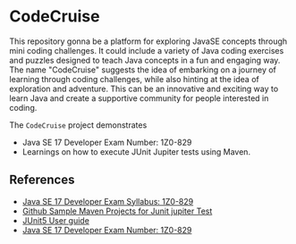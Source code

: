 # CodeCruise
This repository gonna be a platform for exploring JavaSE concepts through mini coding challenges. It could include a variety of Java coding exercises and puzzles designed to teach Java concepts in a fun and engaging way. The name "CodeCruise" suggests the idea of embarking on a journey of learning through coding challenges, while also hinting at the idea of exploration and adventure. This can be an innovative and exciting way to learn Java and create a supportive community for people interested in coding.

The `CodeCruise` project demonstrates 
* Java SE 17 Developer Exam Number: 1Z0-829 
* Learnings on how to execute JUnit Jupiter
tests using Maven.

## References
* [Java SE 17 Developer Exam Syllabus: 1Z0-829](https://education.oracle.com/java-se-17-developer/pexam_1Z0-829)
* [Github Sample Maven Projects for Junit jupiter Test](https://github.com/junit-team/junit5-samples/tree/main/junit5-jupiter-starter-maven)
* [JUnit5 User guide](https://junit.org/junit5/docs/current/user-guide/)
* [Java SE 17 Developer Exam Number: 1Z0-829](https://www.udemy.com/course/java-se-17-developer-exam-number-1z0-829/?utm_source=adwords&utm_medium=udemyads&utm_campaign=LongTail-New_la.EN_cc.ROWMTA-B&utm_content=deal4584&utm_term=_._ag_101378276820_._ad_533999945410_._kw__._de_c_._dm__._pl__._ti_dsa-1007766171032_._li_9064342_._pd__._&matchtype=&gclid=Cj0KCQjw_r6hBhDdARIsAMIDhV9dSM3lYjw7U5Lrpy1lytkOvlHvtVNgc7MmXPUZHZpxOdgoXdgZOf8aAuIvEALw_wcB)